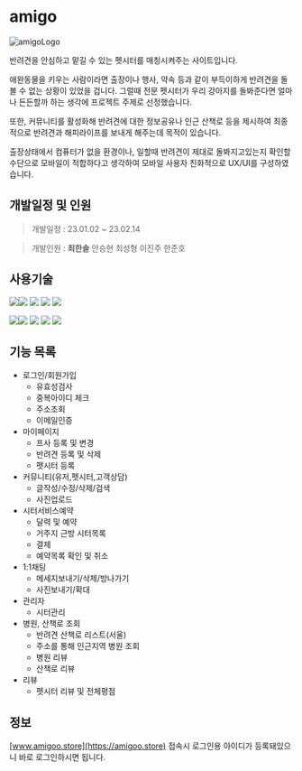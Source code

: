 # amigo

![amigoLogo](https://user-images.githubusercontent.com/111833798/230321286-a28c612d-0957-4e3a-b963-ad485064a980.png)




반려견을 안심하고 맡길 수 있는 펫시터를 매칭시켜주는 사이트입니다.

애완동물을 키우는 사람이라면
출장이나 행사, 약속 등과 같이 부득이하게 반려견을 돌볼 수 없는 상황이 있었을 겁니다.
그럴때 전문 펫시터가 우리 강아지를 돌봐준다면 얼마나 든든할까 하는 생각에 프로젝트 주제로 선정했습니다.

또한, 커뮤니티를 활성화해 반려견에 대한 정보공유나 인근 산책로 등을 제시하여
최종적으로 반려견과 해피라이프를 보내게 해주는데 목적이 있습니다.

출장상태에서 컴퓨터가 없을 환경이나,
일할때 반려견이 제대로 돌봐지고있는지 확인할 수단으로 모바일이 적합하다고 생각하여
모바일 사용자 친화적으로 UX/UI를 구성하였습니다.

## 개발일정 및 인원

> 개발일정 : 23.01.02 ~ 23.02.14

> <p>개발인원 : <b>최한솔</b> 안승현 최성형 이진주 한준호</p>

## 사용기술

<img src="https://img.shields.io/badge/HTML5-E34F26?style=for-the-badge&logo=HTML5&logoColor=white"><img src="https://img.shields.io/badge/CSS3-1572B6?style=for-the-badge&logo=CSS3&logoColor=white">
<img src="https://img.shields.io/badge/JS-F7DF1E?style=for-the-badge&logo=JavaScript&logoColor=white">
<img src="https://img.shields.io/badge/jQuery-0769AD?style=for-the-badge&logo=jQuery&logoColor=white">
<img src="https://img.shields.io/badge/Bootstrap-7952B3?style=for-the-badge&logo=Bootstrap&logoColor=white">

<img src="https://img.shields.io/badge/Spring-6DB33F?style=for-the-badge&logo=Spring&logoColor=white"><img src="https://img.shields.io/badge/Tomcat-F8DC75?style=for-the-badge&logo=ApacheTomcat&logoColor=white">
<img src="https://img.shields.io/badge/MariaDB-003545?style=for-the-badge&logo=MariaDB&logoColor=white">
<img src="https://img.shields.io/badge/Python-3776AB?style=for-the-badge&logo=Python&logoColor=white">
<img src="https://img.shields.io/badge/Amazon EC2-FF9900?style=for-the-badge&logo=Amazon EC2&logoColor=white">

## 기능 목록

* 로그인/회원가입
  * 유효성검사
  * 중복아이디 체크
  * 주소조회
  * 이메일인증
* 마이페이지
  * 프사 등록 및 변경 
  * 반려견 등록 및 삭제
  * 펫시터 등록
* 커뮤니티(유저,펫시터,고객상담)
  * 글작성/수정/삭제/검색
  * 사진업로드
* 시터서비스예약
  * 달력 및 예약
  * 거주지 근방 시터목록
  * 결제
  * 예약목록 확인 및 취소
* 1:1채팅
  * 메세지보내기/삭제/방나가기
  * 사진보내기/확대
* 관리자
  * 시터관리
* 병원, 산책로 조회
  * 반려견 산책로 리스트(서울)
  * 주소를 통해 인근지역 병원 조회
  * 병원 리뷰
  * 산책로 리뷰
* 리뷰
  * 펫시터 리뷰 및 전체평점

## 정보

[www.amigoo.store](https://amigoo.store) 
접속시 로그인용 아이디가 등록돼있으니 바로 로그인하시면 됩니다.


